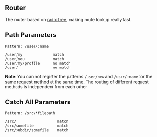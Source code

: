 ## Router

The router based on [radix tree](https://en.wikipedia.org/wiki/Radix_tree), making route lookup really fast.

## Path Parameters

```
Pattern: /user/:name

/user/my              match
/user/you             match
/user/my/profile      no match
/user/                no match
```

**Note**: You can not register the patterns `/user/new` and `/user/:name` for the same request method at the same time. The routing of different request methods is independent from each other.

## Catch All Parameters

```
Pattern: /src/*filepath

/src/                   match
/src/somefile           match
/src/subdir/somefile    match
```
